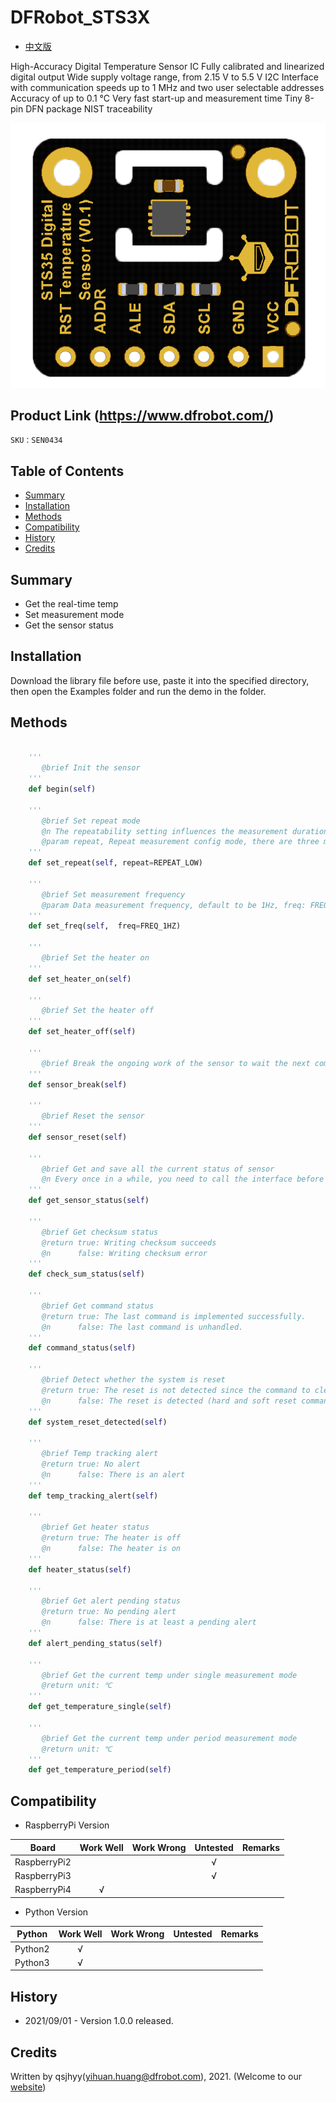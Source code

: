 # DFRobot_STS3X
* [中文版](./README_CN.md)

High-Accuracy Digital Temperature Sensor IC
Fully calibrated and linearized digital output
Wide supply voltage range, from 2.15 V to 5.5 V
I2C Interface with communication speeds up to 1
MHz and two user selectable addresses
Accuracy of up to 0.1 °C
Very fast start-up and measurement time 
Tiny 8-pin DFN package
NIST traceability

![正反面svg效果图](../../resources/images/STS35.png)


## Product Link (https://www.dfrobot.com/)
    SKU：SEN0434


## Table of Contents

* [Summary](#summary)
* [Installation](#installation)
* [Methods](#methods)
* [Compatibility](#compatibility)
* [History](#history)
* [Credits](#credits)


## Summary

* Get the real-time temp
* Set measurement mode
* Get the sensor status


## Installation

Download the library file before use, paste it into the specified directory, then open the Examples folder and run the demo in the folder.


## Methods

```python

    '''
       @brief Init the sensor
    '''
    def begin(self)

    '''
       @brief Set repeat mode
       @n The repeatability setting influences the measurement duration and thus the overall energy consumption of the sensor.
       @param repeat, Repeat measurement config mode, there are three modes: REPEAT_HIGH, REPEAT_MEDIUM, REPEAT_LOW
    '''
    def set_repeat(self, repeat=REPEAT_LOW)

    '''
       @brief Set measurement frequency
       @param Data measurement frequency, default to be 1Hz, freq: FREQ_2S, FREQ_1HZ, FREQ_2HZ, FREQ_4HZ, FREQ_10HZ
    '''
    def set_freq(self,  freq=FREQ_1HZ)

    '''
       @brief Set the heater on
    '''
    def set_heater_on(self)

    '''
       @brief Set the heater off
    '''
    def set_heater_off(self)

    '''
       @brief Break the ongoing work of the sensor to wait the next command
    '''
    def sensor_break(self)

    '''
       @brief Reset the sensor
    '''
    def sensor_reset(self)

    '''
       @brief Get and save all the current status of sensor
       @n Every once in a while, you need to call the interface before using other api to get the current status of the sensor
    '''
    def get_sensor_status(self)

    '''
       @brief Get checksum status
       @return true: Writing checksum succeeds
       @n      false: Writing checksum error
    '''
    def check_sum_status(self)

    '''
       @brief Get command status
       @return true: The last command is implemented successfully.
       @n      false: The last command is unhandled.
    '''
    def command_status(self)

    '''
       @brief Detect whether the system is reset
       @return true: The reset is not detected since the command to clear status register is sent.
       @n      false: The reset is detected (hard and soft reset command or supply failed)
    '''
    def system_reset_detected(self)

    '''
       @brief Temp tracking alert
       @return true: No alert
       @n      false: There is an alert
    '''
    def temp_tracking_alert(self)

    '''
       @brief Get heater status
       @return true: The heater is off
       @n      false: The heater is on
    '''
    def heater_status(self)

    '''
       @brief Get alert pending status
       @return true: No pending alert
       @n      false: There is at least a pending alert
    '''
    def alert_pending_status(self)

    '''
       @brief Get the current temp under single measurement mode
       @return unit: ℃
    '''
    def get_temperature_single(self)

    '''
       @brief Get the current temp under period measurement mode
       @return unit: ℃
    '''
    def get_temperature_period(self)

```


## Compatibility

* RaspberryPi Version

| Board        | Work Well | Work Wrong | Untested | Remarks |
| ------------ | :-------: | :--------: | :------: | ------- |
| RaspberryPi2 |           |            |    √     |         |
| RaspberryPi3 |           |            |    √     |         |
| RaspberryPi4 |     √     |            |          |         |

* Python Version

| Python  | Work Well | Work Wrong | Untested | Remarks |
| ------- | :-------: | :--------: | :------: | ------- |
| Python2 |     √     |            |          |         |
| Python3 |     √     |            |          |         |


## History

- 2021/09/01 - Version 1.0.0 released.


## Credits

Written by qsjhyy(yihuan.huang@dfrobot.com), 2021. (Welcome to our [website](https://www.dfrobot.com/))
